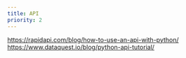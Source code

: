 ```yaml
---
title: API
priority: 2
---
```


https://rapidapi.com/blog/how-to-use-an-api-with-python/
https://www.dataquest.io/blog/python-api-tutorial/